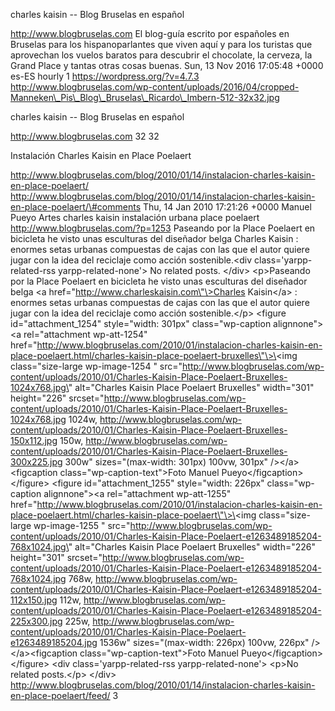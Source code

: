 charles kaisin -- Blog Bruselas en español

http://www.blogbruselas.com El blog-guía escrito por españoles en
Bruselas para los hispanoparlantes que viven aquí y para los turistas
que aprovechan los vuelos baratos para descubrir el chocolate, la
cerveza, la Grand Place y tantas otras cosas buenas. Sun, 13 Nov 2016
17:05:48 +0000 es-ES hourly 1 https://wordpress.org/?v=4.7.3
http://www.blogbruselas.com/wp-content/uploads/2016/04/cropped-Manneken\_Pis\_Blog\_Bruselas\_Ricardo\_Imbern-512-32x32.jpg

charles kaisin -- Blog Bruselas en español

http://www.blogbruselas.com 32 32

Instalación Charles Kaisin en Place Poelaert

http://www.blogbruselas.com/blog/2010/01/14/instalacion-charles-kaisin-en-place-poelaert/
http://www.blogbruselas.com/blog/2010/01/14/instalacion-charles-kaisin-en-place-poelaert/\#comments
Thu, 14 Jan 2010 17:21:26 +0000 Manuel Pueyo Artes charles kaisin
instalación urbana place poelaert http://www.blogbruselas.com/?p=1253
Paseando por la Place Poelaert en bicicleta he visto unas esculturas del
diseñador belga Charles Kaisin : enormes setas urbanas compuestas de
cajas con las que el autor quiere jugar con la idea del reciclaje como
acción sostenible.\<div class=\'yarpp-related-rss yarpp-related-none\'\>
No related posts. \</div\> \<p\>Paseando por la Place Poelaert en
bicicleta he visto unas esculturas del diseñador belga \<a
href=\"http://www.charleskaisin.com\"\>Charles Kaisin\</a\> : enormes
setas urbanas compuestas de cajas con las que el autor quiere jugar con
la idea del reciclaje como acción sostenible.\</p\> \<figure
id=\"attachment\_1254\" style=\"width: 301px\" class=\"wp-caption
alignnone\"\>\<a rel=\"attachment wp-att-1254\"
href=\"http://www.blogbruselas.com/2010/01/instalacion-charles-kaisin-en-place-poelaert.html/charles-kaisin-place-poelaert-bruxelles\"\>\<img
class=\"size-large wp-image-1254 \"
src=\"http://www.blogbruselas.com/wp-content/uploads/2010/01/Charles-Kaisin-Place-Poelaert-Bruxelles-1024x768.jpg\"
alt=\"Charles Kaisin Place Poelaert Bruxelles\" width=\"301\"
height=\"226\"
srcset=\"http://www.blogbruselas.com/wp-content/uploads/2010/01/Charles-Kaisin-Place-Poelaert-Bruxelles-1024x768.jpg
1024w,
http://www.blogbruselas.com/wp-content/uploads/2010/01/Charles-Kaisin-Place-Poelaert-Bruxelles-150x112.jpg
150w,
http://www.blogbruselas.com/wp-content/uploads/2010/01/Charles-Kaisin-Place-Poelaert-Bruxelles-300x225.jpg
300w\" sizes=\"(max-width: 301px) 100vw, 301px\" /\>\</a\>\<figcaption
class=\"wp-caption-text\"\>Foto Manuel Pueyo\</figcaption\>\</figure\>
\<figure id=\"attachment\_1255\" style=\"width: 226px\"
class=\"wp-caption alignnone\"\>\<a rel=\"attachment wp-att-1255\"
href=\"http://www.blogbruselas.com/2010/01/instalacion-charles-kaisin-en-place-poelaert.html/charles-kaisin-place-poelaert\"\>\<img
class=\"size-large wp-image-1255 \"
src=\"http://www.blogbruselas.com/wp-content/uploads/2010/01/Charles-Kaisin-Place-Poelaert-e1263489185204-768x1024.jpg\"
alt=\"Charles Kaisin Place Poelaert Bruxelles\" width=\"226\"
height=\"301\"
srcset=\"http://www.blogbruselas.com/wp-content/uploads/2010/01/Charles-Kaisin-Place-Poelaert-e1263489185204-768x1024.jpg
768w,
http://www.blogbruselas.com/wp-content/uploads/2010/01/Charles-Kaisin-Place-Poelaert-e1263489185204-112x150.jpg
112w,
http://www.blogbruselas.com/wp-content/uploads/2010/01/Charles-Kaisin-Place-Poelaert-e1263489185204-225x300.jpg
225w,
http://www.blogbruselas.com/wp-content/uploads/2010/01/Charles-Kaisin-Place-Poelaert-e1263489185204.jpg
1536w\" sizes=\"(max-width: 226px) 100vw, 226px\" /\>\</a\>\<figcaption
class=\"wp-caption-text\"\>Foto Manuel Pueyo\</figcaption\>\</figure\>
\<div class=\'yarpp-related-rss yarpp-related-none\'\> \<p\>No related
posts.\</p\> \</div\>
http://www.blogbruselas.com/blog/2010/01/14/instalacion-charles-kaisin-en-place-poelaert/feed/
3
